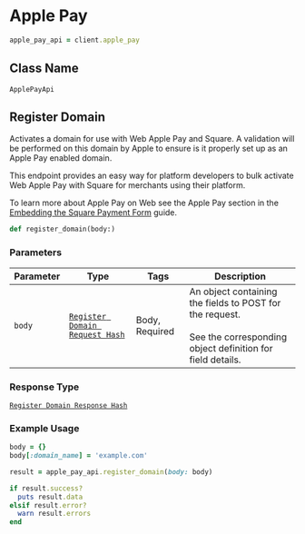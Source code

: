 # Apple Pay

```ruby
apple_pay_api = client.apple_pay
```

## Class Name

`ApplePayApi`

## Register Domain

Activates a domain for use with Web Apple Pay and Square. A validation
will be performed on this domain by Apple to ensure is it properly set up as
an Apple Pay enabled domain.

This endpoint provides an easy way for platform developers to bulk activate
Web Apple Pay with Square for merchants using their platform.

To learn more about Apple Pay on Web see the Apple Pay section in the
[Embedding the Square Payment Form](https://developer.squareup.com/docs/payment-form/add-digital-wallets/apple-pay) guide.

```ruby
def register_domain(body:)
```

### Parameters

| Parameter | Type | Tags | Description |
|  --- | --- | --- | --- |
| `body` | [`Register Domain Request Hash`](/doc/models/register-domain-request.md) | Body, Required | An object containing the fields to POST for the request.<br><br>See the corresponding object definition for field details. |

### Response Type

[`Register Domain Response Hash`](/doc/models/register-domain-response.md)

### Example Usage

```ruby
body = {}
body[:domain_name] = 'example.com'

result = apple_pay_api.register_domain(body: body)

if result.success?
  puts result.data
elsif result.error?
  warn result.errors
end
```

